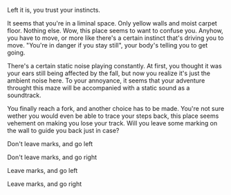 Left it is, you trust your instincts.

It seems that you're in a liminal space. Only yellow walls and moist carpet floor. Nothing else. Wow, this place seems to want to confuse you. Anyhow, you have to move, or more like there's a certain instinct that's driving you to move. "You're in danger if you stay still", your body's telling you to get going.

There's a certain static noise playing constantly. At first, you thought it was your ears still being affected by the fall, but now you realize it's just the ambient noise here. To your annoyance, it seems that your adventure throught this maze will be accompanied with a static sound as a soundtrack.

You finally reach a fork, and another choice has to be made. You're not sure wether you would even be able to trace your steps back, this place seems vehement on making you lose your track. Will you leave some marking on the wall to guide you back just in case?

Don't leave marks, and go left

Don't leave marks, and go right

Leave marks, and go left

Leave marks, and go right
